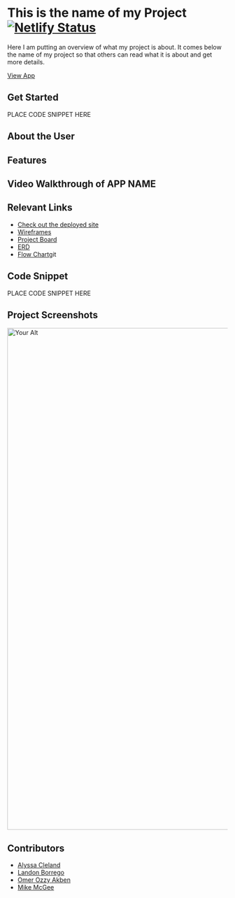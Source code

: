 # This is the name of my Project  [![Netlify Status](https://api.netlify.com/api/v1/badges/5cdb5e37-6888-40d3-bb59-2c842ed7fd02/deploy-status)](https://app.netlify.com/sites/hhpw/deploys)
<!-- update the netlify badge above with your own badge that you can find at netlify under settings/general#status-badges -->

Here I am putting an overview of what my project is about. It comes below the name of my project so that others can read what it is about and get more details.

[View App](https://hhpw.netlify.app/)

## Get Started <!-- OPTIONAL, but doesn't hurt -->
PLACE CODE SNIPPET HERE

## About the User <!-- This is a scaled down user persona -->

## Features <!-- List your app features using bullets! Do NOT use a paragraph. No one will read that! -->

## Video Walkthrough of APP NAME <!-- A loom link is sufficient -->

## Relevant Links <!-- Link to all the things that are required outside of the ones that have their own section -->
- [Check out the deployed site](https://hhpw.netlify.app/)
- [Wireframes](https://www.figma.com/design/4y3EZddALuBR3ouSEM57Np/MVP?node-id=0-1&node-type=canvas&t=36KKRBxJcBvLpW2j-0)
- [Project Board](https://github.com/orgs/nss-evening-cohort-29/projects/16/views/1)
- [ERD](https://dbdiagram.io/d/67464969e9daa85acad02c77)
- [Flow Chart](https://github.com/nss-evening-cohort-29/hhpw-team-elpheba/blob/d12555b5906aeb437d75cd472cb914e5fbee40e4/docs/flowchart%20HHPW.png)git 

## Code Snippet <!-- OPTIONAL, but doesn't hurt -->
PLACE CODE SNIPPET HERE

## Project Screenshots <!-- These can be inside of your project. Look at the repos from class and see how the images are included in the readme -->
<img width="1148" alt="Your Alt" src="your-link.png">

## Contributors
- [Alyssa Cleland](https://github.com/alyssacleland)
- [Landon Borrego](https://github.com/lndnbrr)
- [Omer Ozzy Akben](https://github.com/omerakben)
- [Mike McGee](https://github.com/mikemcgee92)
